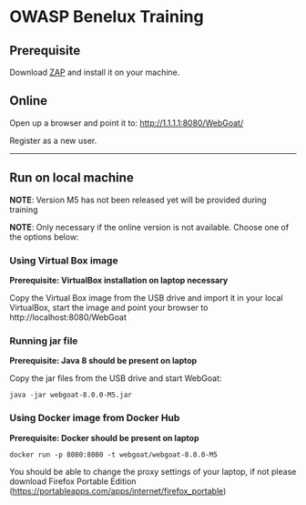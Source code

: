 # OWASP Benelux Training

## Prerequisite

Download [ZAP](https://github.com/zaproxy/zaproxy/wiki/Downloads) and install it on your machine.

## Online

Open up a browser and point it to: http://1.1.1.1:8080/WebGoat/

Register as a new user.

-------
## Run on local machine

**NOTE**: Version M5 has not been released yet will be provided during training

**NOTE**: Only necessary if the online version is not available. Choose one of the options below:

### Using Virtual Box image

**Prerequisite: VirtualBox installation on laptop necessary**

Copy the Virtual Box image from the USB drive and import it in your local VirtualBox, start the image and point your browser to
http://localhost:8080/WebGoat

### Running jar file

**Prerequisite: Java 8 should be present on laptop**

Copy the jar files from the USB drive and start WebGoat:

```
java -jar webgoat-8.0.0-M5.jar
```

### Using Docker image from Docker Hub

**Prerequisite: Docker should be present on laptop**

```
docker run -p 8080:8080 -t webgoat/webgoat-8.0.0-M5
```

You should be able to change the proxy settings of your laptop, if not please download Firefox Portable Edition (https://portableapps.com/apps/internet/firefox_portable)
